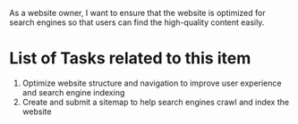 As a website owner, I want to ensure that the website is optimized for search engines so that users can find the high-quality content easily.


# List of Tasks related to this item

1) Optimize website structure and navigation to improve user experience and search engine indexing
2) Create and submit a sitemap to help search engines crawl and index the website

